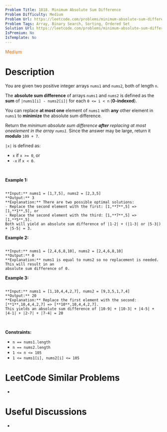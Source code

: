 ```yaml
---
Problem Title: 1818. Minimum Absolute Sum Difference
Problem Difficulty: Medium
Problem Url: https://leetcode.com/problems/minimum-absolute-sum-difference/
Problem Tags: Array, Binary Search, Sorting, Ordered Set
Solution Url: https://leetcode.com/problems/minimum-absolute-sum-difference/solution/
IsPremium: No
IsTemplate: No
---
```


<span style="color: rgb(239, 108, 0);">Medium</span>

# Description

You are given two positive integer arrays `nums1` and `nums2`, both of length `n`.


The **absolute sum difference** of arrays `nums1` and `nums2` is defined as the **sum** of `|nums1[i] - nums2[i]|` for each `0 <= i < n` (**0-indexed**).


You can replace **at most one** element of `nums1` with **any** other element in `nums1` to **minimize** the absolute sum difference.


Return the *minimum absolute sum difference **after** replacing at most oneelement in the array `nums1`.* Since the answer may be large, return it **modulo** `109 + 7`.


`|x|` is defined as:


* `x` if `x >= 0`, or
* `-x` if `x < 0`.


 


**Example 1:**



```

**Input:** nums1 = [1,7,5], nums2 = [2,3,5]
**Output:** 3
**Explanation:** There are two possible optimal solutions:
- Replace the second element with the first: [1,**7**,5] => [1,**1**,5], or
- Replace the second element with the third: [1,**7**,5] => [1,**5**,5].
Both will yield an absolute sum difference of |1-2| + (|1-3| or |5-3|) + |5-5| = 3.

```

**Example 2:**



```

**Input:** nums1 = [2,4,6,8,10], nums2 = [2,4,6,8,10]
**Output:** 0
**Explanation:** nums1 is equal to nums2 so no replacement is needed. This will result in an 
absolute sum difference of 0.

```

**Example 3:**



```

**Input:** nums1 = [1,10,4,4,2,7], nums2 = [9,3,5,1,7,4]
**Output:** 20
**Explanation:** Replace the first element with the second: [**1**,10,4,4,2,7] => [**10**,10,4,4,2,7].
This yields an absolute sum difference of |10-9| + |10-3| + |4-5| + |4-1| + |2-7| + |7-4| = 20

```

 


**Constraints:**


* `n == nums1.length`
* `n == nums2.length`
* `1 <= n <= 105`
* `1 <= nums1[i], nums2[i] <= 105`




# LeetCode Similar Problems

- []()

# Useful Discussions

- []()
